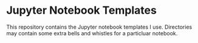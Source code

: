 # Jupyter Notebook Templates

This repository contains the Jupyter notebook templates I use. Directories may contain some extra bells and whistles for a particluar notebook.

